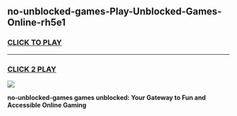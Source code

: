 
## no-unblocked-games-Play-Unblocked-Games-Online-rh5e1
<h3>
<a href="https://premium76.site?title=no-unblocked-games&ref=25A">CLICK TO PLAY</a></h3>
<hr>

<h3>
<a href="https://premium76.site?title=no-unblocked-games&ref=25A">CLICK 2 PLAY</a>
  
</h3>

<a href="https://premium76.site?title=no-unblocked-games&ref=25A"><img src="https://clearcache.store/games.png"></a>


**no-unblocked-games games unblocked: Your Gateway to Fun and Accessible Online Gaming**
